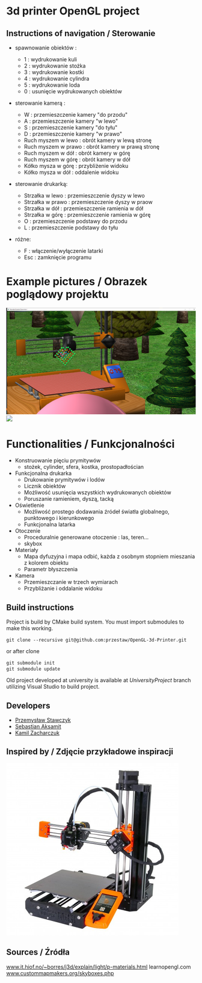 # 3d printer OpenGL project

## Instructions of navigation / Sterowanie

- spawnowanie obiektów :
	- 1 : wydrukowanie kuli
	- 2 : wydrukowanie stożka
	- 3 : wydrukowanie kostki
	- 4 : wydrukowanie cylindra
	- 5 : wydrukowanie loda
	- 0 : usunięcie wydrukowanych obiektów

- sterowanie kamerą :
	- W : przemieszczenie kamery "do przodu"
	- A : przemieszczenie kamery "w lewo"
	- S : przemieszczenie kamery "do tyłu"
	- D : przemieszczenie kamery "w prawo"
	- Ruch myszem w lewo : obrót kamery w lewą stronę
	- Ruch myszem w prawo : obrót kamery w prawą stronę
	- Ruch myszem w dół : obrót kamery w górę
	- Ruch myszem w górę : obrót kamery w dół
	- Kółko mysza w górę : przybliżenie widoku
	- Kółko mysza w dół : oddalenie widoku

- sterowanie drukarką:
	- Strzałka w lewo : przemieszczenie dyszy w lewo
	- Strzałka w prawo : przemieszczenie dyszy w praow
	- Strzałka w dół : przemieszczenie ramienia w dół
	- Strzałka w górę : przemieszczenie ramienia w górę
	- O : przemieszczenie podstawy do przodu
	- L : przemieszczenie podstawy do tyłu

- różne:
	- F : włączenie/wyłączenie latarki
	- Esc : zamknięcie programu

# Example pictures / Obrazek poglądowy projektu

![](img/drukarka3d-serce.png)
![](img/drukarka3d-zrobiona.png)

# Functionalities / Funkcjonalności

- Konstruowanie pięciu prymitywów
    - stożek, cylinder, sfera, kostka, prostopadłościan
- Funkcjonalna drukarka
    - Drukowanie prymitywów i lodów
    - Licznik obiektów
    - Możliwość usunięcia wszystkich wydrukowanych obiektów
    - Poruszanie ramieniem, dyszą, tacką
- Oświetlenie
    - Możliwość prostego dodawania źródeł światła globalnego, punktowego i kierunkowego
    - Funkcjonalna latarka
- Otoczenie
    - Proceduralnie generowane otoczenie : las, teren...
    - skybox
- Materiały
    - Mapa dyfuzyjna i mapa odbić, każda z osobnym stopniem mieszania z kolorem obiektu
    - Parametr błyszczenia
- Kamera
    - Przemieszczanie w trzech wymiarach
    - Przybliżanie i oddalanie widoku

## Build instructions

Project is build by CMake build system. You must import submodules to make this working.
```
git clone --recursive git@github.com:przestaw/OpenGL-3d-Printer.git
```
or after clone
```
git submodule init
git submodule update
```

Old project developed at university is available at *UniversityProject* branch utilizing Visual Studio to build project.

## Developers

* [Przemysław Stawczyk](https://github.com/przestaw)
* [Sebastian Aksamit](https://github.com/Temebe)
* [Kamil Zacharczuk](https://github.com/KamZet)

## Inspired by / Zdjęcie przykładowe inspiracji

![](img/prusi3.jpg)

## Sources / Źródła

www.it.hiof.no/~borres/j3d/explain/light/p-materials.html
learnopengl.com
www.custommapmakers.org/skyboxes.php
